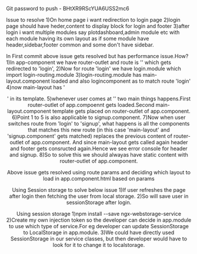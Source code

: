 Git password to push - BHtXR9RScYUA6USS2mc6

Issue to resolve
1)On home page i want redirection to login page
2)login page should have heder,content to display block for login and footer
3)after login i want multiple modules say plotdashboard,admin module etc with each module having its own layout as if some module have header,sidebar,footer common and some don't have sidebar.


In First commit above issue gets resolved but has performance issue.How?
1)In app-component we have router-outlet and route is '' which gets redirected to 'login',
2)Now for route 'login' we have login.module which import login-routing.module
3)login-routing.module has main-layout.component loaded and also logincomponent as to match route 'login'
4)now main-layout has '<header> <router-outlet> <footer>' in its template.
5)whenever user comes at '' two main things happens.First router-outlet of app.compoennt gets loaded.Second main-layout.component template gets placed on router-outlet of app.component.
6)Point 1 to 5  is also applicable to signup.component.
7)Now when user switches route from 'login' to 'signup', what happens is all the components that matches this new route (in this case 'main-layout' and 'signup.component' gets matched) replaces the previous content of router-outlet of app.component. And since main-layout gets called again header and footer gets consructed again.Hence we see error console for header and signup.
8)So to solve this we should alwayas have static content with router-outlet of app.component.


Above issue gets resolved using route params and deciding which layout to load in app.component.html based on params


Using Session storage to solve below issue
1)If user refreshes the page after login then fetching the user from local storage.
2)So will save user in sessionStorage after login.


Using session storage
1)npm install --save ngx-webstorage-service
2)Create my own injection token so the developer can decide in app.module to use which type of service.For eg developer can update SessionStorage to LocalStorage in app.module.
3)We could have directly used SessionStorage in our service classes, but then developer would have to look for it to change it to localstorage.
